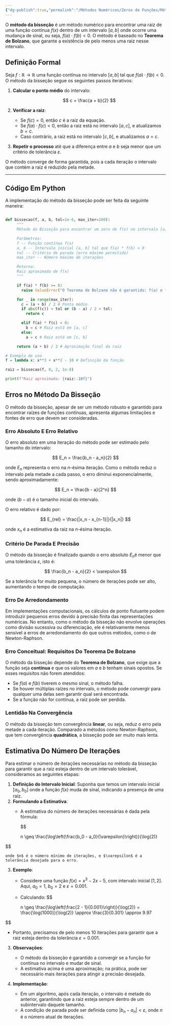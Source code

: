 ```yaml
---
{"dg-publish":true,"permalink":"/Métodos Numéricos/Zeros de Funções/Método da Bisseção/","dgPassFrontmatter":true,"created":"2025-03-24T09:49:23.578-03:00"}
---
```



O **método da bisseção** é um método numérico para encontrar uma raiz de uma função contínua $f(x)$ dentro de um intervalo $[a, b]$ onde ocorre uma mudança de sinal, ou seja, $f(a) \cdot f(b) < 0$. O método é baseado no **Teorema de Bolzano**, que garante a existência de pelo menos uma raiz nesse intervalo.  

## Definição Formal

Seja $f: \mathbb{R} \to \mathbb{R}$ uma função contínua no intervalo $[a, b]$ tal que $f(a) \cdot f(b) < 0$. O método da bisseção segue os seguintes passos iterativos:  

1. **Calcular o ponto médio** do intervalo:

	$$
	 c = \frac{a + b}{2}
	$$

2. **Verificar a raiz**:
	- Se $f(c) = 0$, então $c$ é a raiz da equação.  
	- Se $f(a) \cdot f(c) < 0$, então a raiz está no intervalo $[a, c]$, e atualizamos $b = c$.  
	- Caso contrário, a raiz está no intervalo $[c, b]$, e atualizamos $a = c$.

3. **Repetir o processo** até que a diferença entre $a$ e $b$ seja menor que um critério de tolerância $\varepsilon$.

O método converge de forma garantida, pois a cada iteração o intervalo que contém a raiz é reduzido pela metade.  

---

## Código Em Python

A implementação do método da bisseção pode ser feita da seguinte maneira:  

```python

def bissecao(f, a, b, tol=1e-6, max_iter=100):
     """
     Método da Bisseção para encontrar um zero de f(x) no intervalo [a, b].

     Parâmetros:
     f -- Função contínua f(x)
     a, b -- Intervalo inicial [a, b] tal que f(a) * f(b) < 0
     tol -- Critério de parada (erro máximo permitido)
     max_iter -- Número máximo de iterações

     Retorna:
     Raiz aproximada de f(x)
     """

     if f(a) * f(b) >= 0:
       raise ValueError("O Teorema de Bolzano não é garantido: f(a) e f(b) devem ter sinais opostos.")

     for _ in range(max_iter):
       c = (a + b) / 2 # Ponto médio
       if abs(f(c)) < tol or (b - a) / 2 < tol:
         return c

       elif f(a) * f(c) < 0:
         b = c # Raiz está em [a, c]
       else:
         a = c # Raiz está em [c, b]

     return (a + b) / 2 # Aproximação final da raiz

# Exemplo de uso
f = lambda x: x**3 + x**2 - 10 # Definição da função

raiz = bissecao(f, 0, 2, 1e-8)

print(f"Raiz aproximada: {raiz:.10f}")

```

## Erros no Método Da Bisseção

O método da bisseção, apesar de ser um método robusto e garantido para encontrar raízes de funções contínuas, apresenta algumas limitações e fontes de erro que devem ser consideradas.  

### Erro Absoluto E Erro Relativo

O erro absoluto em uma iteração do método pode ser estimado pelo tamanho do intervalo:  

$$
E_n = \frac{b_n - a_n}{2}
$$

onde $E_n$ representa o erro na $n$-ésima iteração. Como o método reduz o intervalo pela metade a cada passo, o erro diminui exponencialmente, sendo aproximadamente:  

$$
E_n = \frac{b - a}{2^n}
$$

onde $(b - a)$ é o tamanho inicial do intervalo.  

O erro relativo é dado por:  

$$
E_{rel} = \frac{|x_n - x_{n-1}|}{|x_n|}
$$

onde $x_n$ é a estimativa da raiz na $n$-ésima iteração.  

### Critério De Parada E Precisão

O método da bisseção é finalizado quando o erro absoluto $E_n$é menor que uma tolerância $\varepsilon$, isto é:  

$$
\frac{b_n - a_n}{2} < \varepsilon
$$

Se a tolerância for muito pequena, o número de iterações pode ser alto, aumentando o tempo de computação.  

### Erro De Arredondamento

Em implementações computacionais, os cálculos de ponto flutuante podem introduzir pequenos erros devido à precisão finita das representações numéricas. No entanto, como o método da bisseção não envolve operações como divisão sucessiva ou diferenciação, ele é relativamente menos sensível a erros de arredondamento do que outros métodos, como o de Newton-Raphson.  

### Erro Conceitual: Requisitos Do Teorema De Bolzano

O método da bisseção depende do **Teorema de Bolzano**, que exige que a função seja **contínua** e que os valores em $a$ e $b$ tenham sinais opostos. Se esses requisitos não forem atendidos:  

- Se $f(a)$ e $f(b)$ tiverem o mesmo sinal, o método falha.  
- Se houver múltiplas raízes no intervalo, o método pode convergir para qualquer uma delas sem garantir qual será encontrada.  
- Se a função não for contínua, a raiz pode ser perdida.  

### Lentidão Na Convergência

O método da bisseção tem convergência **linear**, ou seja, reduz o erro pela metade a cada iteração. Comparado a métodos como Newton-Raphson, que tem convergência **quadrática**, a bisseção pode ser muito mais lenta.  

## Estimativa Do Número De Iterações

Para estimar o número de iterações necessárias no método da bisseção para garantir que a raiz esteja dentro de um intervalo tolerável, consideramos as seguintes etapas:

1. **Definição do Intervalo Inicial**: Suponha que temos um intervalo inicial $[a_0, b_0]$ onde a função $f(x)$ muda de sinal, indicando a presença de uma raiz.
2. **Formulando a Estimativa**:
   - A estimativa do número de iterações necessárias é dada pela fórmula:

     $$

     n \geq \frac{\log\left(\frac{b_0 - a_0}{\varepsilon}\right)}{\log(2)}


$$
 
    onde $n$ é o número mínimo de iterações, e $\varepsilon$ é a tolerância desejada para o erro.

3. **Exemplo**:
   - Considere uma função $f(x) = x^3 - 2x - 5$, com intervalo inicial $[1, 2]$. Aqui, $a_0 = 1$, $b_0 = 2$ e $\varepsilon = 0.001$.
   - Calculando:
     $$

     n \geq \frac{\log\left(\frac{2 - 1}{0.001}\right)}{\log(2)} = \frac{\log(1000)}{\log(2)} \approx \frac{3}{0.301} \approx 9.97
     
$$

   - Portanto, precisamos de pelo menos $10$ iterações para garantir que a raiz esteja dentro da tolerância $\varepsilon = 0.001$.

3. **Observações**:
   - O método da bisseção é garantido a convergir se a função for contínua no intervalo e mudar de sinal.
   - A estimativa acima é uma aproximação; na prática, pode ser necessário mais iterações para atingir a precisão desejada.

4. **Implementação**:
   - Em um algoritmo, após cada iteração, o intervalo é metade do anterior, garantindo que a raiz esteja sempre dentro de um subintervalo daquele tamanho.
   - A condição de parada pode ser definida como $|b_n - a_n| < \varepsilon$, onde $n$ é o número atual de iterações.
